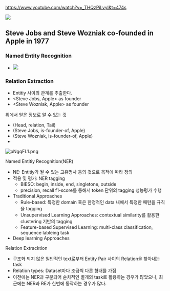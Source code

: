 
https://www.youtube.com/watch?v=_THQzPiLvyI&t=474s


![](https://i.imgur.com/Uvk5Oxd.png)

## Steve Jobs and Steve Wozniak co-founded in Apple in 1977

### Named Entity Recognition

- ![](https://i.imgur.com/7TLC9Li.png)

### Relation Extraction

- Entitiy 사이의 관계를 추출한다. 
- <Steve Jobs, Apple> as founder
- <Steve Wozniak, Apple> as founder

위에서 얻은 정보로 알 수 있는 것

- (Head, relation, Tail)
- (Steve Jobs, is-founder-of, Apple)
- (Steve Wozniak, is-founder-of, Apple)
- 
![pNgqFL1.png](https://i.imgur.com/pNgqFL1.png)

Named Entitiy Recognition(NER)
- NE: Entitiy가 될 수 있는 고유명사 등의 것으로 목적에 따라 정의
- 적용 및 평가: NER tagging
	- BIESO: begin, inside, end, singletone, outside 
	- precision, recall f1-score를 통해서 token 단위의 tagging 성능평가 수행
- Traditional Approaches
	- Rule-based: 특정한 domain 혹은 한정적인 data 내에서 특정한 패턴을 규칙을 tagging
	- Unsupervised Learning Approaches: contextual similarity를 활용한 clustering 기반의 tagging
	- Feature-based Supervised Learning: multi-class classification, sequence lableing task
- Deep learning Approaches

Relation Extracktion
- 구조화 되지 않은 일반적인 text로부터 Entity Pair 사이의 Relation을 찾아내는 task
- Relation types: Dataset마다 조금씩 다른 형태를 가짐
- 이전에는 NER과 구분되어 순차적인 별개의 task로 활용하는 경우가 많았으나, 최근에는 NER과 RE가 한번에 동작하는 경우가 많다. 
